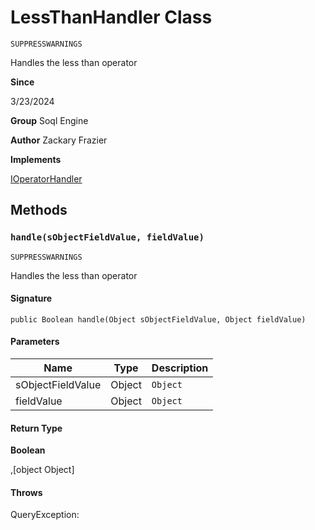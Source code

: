 # LessThanHandler Class

`SUPPRESSWARNINGS`

Handles the less than operator

**Since** 

3/23/2024

**Group** Soql Engine

**Author** Zackary Frazier

**Implements**

[IOperatorHandler](IOperatorHandler.md)

## Methods
### `handle(sObjectFieldValue, fieldValue)`

`SUPPRESSWARNINGS`

Handles the less than operator

#### Signature
```apex
public Boolean handle(Object sObjectFieldValue, Object fieldValue)
```

#### Parameters
| Name | Type | Description |
|------|------|-------------|
| sObjectFieldValue | Object | `Object` |
| fieldValue | Object | `Object` |

#### Return Type
**Boolean**

,[object Object]

#### Throws
QueryException: